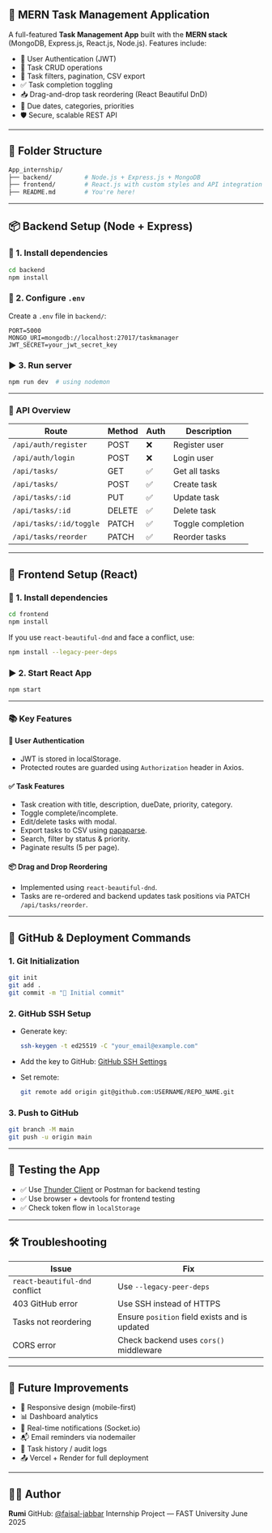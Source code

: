 

## 📘 MERN Task Management Application

A full-featured **Task Management App** built with the **MERN stack** (MongoDB, Express.js, React.js, Node.js). Features include:

* 🔐 User Authentication (JWT)
* 📝 Task CRUD operations
* 📌 Task filters, pagination, CSV export
* ✅ Task completion toggling
* 📥 Drag-and-drop task reordering (React Beautiful DnD)
* 📅 Due dates, categories, priorities
* 🛡 Secure, scalable REST API

---

## 📁 Folder Structure

```bash
App_internship/
├── backend/         # Node.js + Express.js + MongoDB
├── frontend/        # React.js with custom styles and API integration
├── README.md        # You're here!
```

---

## 📦 Backend Setup (Node + Express)

### 🔧 1. Install dependencies

```bash
cd backend
npm install
```

### 🔐 2. Configure `.env`

Create a `.env` file in `backend/`:

```env
PORT=5000
MONGO_URI=mongodb://localhost:27017/taskmanager
JWT_SECRET=your_jwt_secret_key
```

### ▶️ 3. Run server

```bash
npm run dev  # using nodemon
```

---

### 📡 API Overview

| Route                   | Method | Auth | Description       |
| ----------------------- | ------ | ---- | ----------------- |
| `/api/auth/register`    | POST   | ❌    | Register user     |
| `/api/auth/login`       | POST   | ❌    | Login user        |
| `/api/tasks/`           | GET    | ✅    | Get all tasks     |
| `/api/tasks/`           | POST   | ✅    | Create task       |
| `/api/tasks/:id`        | PUT    | ✅    | Update task       |
| `/api/tasks/:id`        | DELETE | ✅    | Delete task       |
| `/api/tasks/:id/toggle` | PATCH  | ✅    | Toggle completion |
| `/api/tasks/reorder`    | PATCH  | ✅    | Reorder tasks     |

---

## 🎨 Frontend Setup (React)

### 🔧 1. Install dependencies

```bash
cd frontend
npm install
```

If you use `react-beautiful-dnd` and face a conflict, use:

```bash
npm install --legacy-peer-deps
```

### ▶️ 2. Start React App

```bash
npm start
```

---

### 📚 Key Features

#### 🔐 User Authentication

* JWT is stored in localStorage.
* Protected routes are guarded using `Authorization` header in Axios.

#### ✅ Task Features

* Task creation with title, description, dueDate, priority, category.
* Toggle complete/incomplete.
* Edit/delete tasks with modal.
* Export tasks to CSV using [papaparse](https://www.npmjs.com/package/papaparse).
* Search, filter by status & priority.
* Paginate results (5 per page).

#### 📦 Drag and Drop Reordering

* Implemented using `react-beautiful-dnd`.
* Tasks are re-ordered and backend updates task positions via PATCH `/api/tasks/reorder`.

---

## 🔐 GitHub & Deployment Commands

### 1. Git Initialization

```bash
git init
git add .
git commit -m "🚀 Initial commit"
```

### 2. GitHub SSH Setup

* Generate key:

  ```bash
  ssh-keygen -t ed25519 -C "your_email@example.com"
  ```

* Add the key to GitHub:
  [GitHub SSH Settings](https://github.com/settings/ssh/new)

* Set remote:

  ```bash
  git remote add origin git@github.com:USERNAME/REPO_NAME.git
  ```

### 3. Push to GitHub

```bash
git branch -M main
git push -u origin main
```

---

## 🧪 Testing the App

* ✅ Use [Thunder Client](https://www.thunderclient.com/) or Postman for backend testing
* ✅ Use browser + devtools for frontend testing
* ✅ Check token flow in `localStorage`

---

## 🛠 Troubleshooting

| Issue                          | Fix                                           |
| ------------------------------ | --------------------------------------------- |
| `react-beautiful-dnd` conflict | Use `--legacy-peer-deps`                      |
| 403 GitHub error               | Use SSH instead of HTTPS                      |
| Tasks not reordering           | Ensure `position` field exists and is updated |
| CORS error                     | Check backend uses `cors()` middleware        |

---

## 📌 Future Improvements

* 📱 Responsive design (mobile-first)
* 📊 Dashboard analytics
* 🔔 Real-time notifications (Socket.io)
* 📬 Email reminders via nodemailer
* 🧾 Task history / audit logs
* 📤 Vercel + Render for full deployment

---

## 👨‍💻 Author

**Rumi**
GitHub: [@faisal-jabbar](https://github.com/faisal-jabbar)
Internship Project — FAST University
June 2025


